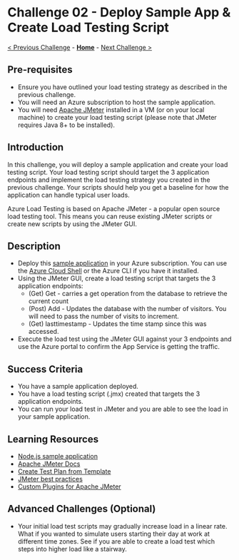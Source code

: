 # Challenge 02 - Deploy Sample App & Create Load Testing Script

[< Previous Challenge](./Challenge-01.md) - **[Home](../README.md)** - [Next Challenge >](./Challenge-03.md)

## Pre-requisites

- Ensure you have outlined your load testing strategy as described in the previous challenge.
- You will need an Azure subscription to host the sample application.
- You will need [Apache JMeter](https://jmeter.apache.org/usermanual/get-started.html) installed in a VM (or on your local machine) to create your load testing script (please note that JMeter requires Java 8+ to be installed).

## Introduction

In this challenge, you will deploy a sample application and create your load testing script. Your load testing script should target the 3 application endpoints and implement the load testing strategy you created in the previous challenge. Your scripts should help you get a baseline for how the application can handle typical user loads.

Azure Load Testing is based on Apache JMeter - a popular open source load testing tool. This means you can reuse existing JMeter scripts or create new scripts by using the JMeter GUI.

## Description

- Deploy this [sample application](https://github.com/Whowong/nodejs-appsvc-loadtest) in your Azure subscription. You can use the [Azure Cloud Shell](http://shell.azure.com) or the Azure CLI if you have it installed.
- Using the JMeter GUI, create a load testing script that targets the 3 application endpoints:
    - (Get) Get - carries a get operation from the database to retrieve the current count
    - (Post) Add - Updates the database with the number of visitors.  You will need to pass the number of visits to increment.
    - (Get) lasttimestamp - Updates the time stamp since this was accessed.
- Execute the load test using the JMeter GUI against your 3 endpoints and use the Azure portal to confirm the App Service is getting the traffic.

## Success Criteria

- You have a sample application deployed.
- You have a load testing script (.jmx) created that targets the 3 application endpoints.
- You can run your load test in JMeter and you are able to see the load in your sample application.

## Learning Resources

- [Node.js sample application](https://github.com/Whowong/nodejs-appsvc-loadtest)
- [Apache JMeter Docs](https://jmeter.apache.org/index.html)
- [Create Test Plan from Template](https://jmeter.apache.org/usermanual/get-started.html#template)
- [JMeter best practices](https://jmeter.apache.org/usermanual/best-practices.html)
- [Custom Plugins for Apache JMeter](https://jmeter-plugins.org/)

## Advanced Challenges (Optional)
- Your initial load test scripts may gradually increase load in a linear rate.  What if you wanted to simulate users starting their day at work at different time zones.  See if you are able to create a load test which steps into higher load like a stairway.
